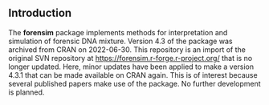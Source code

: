 ## Introduction

The **forensim** package implements methods for interpretation and simulation
of forensic DNA mixture. Version 4.3 of the package was archived from CRAN
on 2022-06-30. This repository is an import of the original SVN repository
at https://forensim.r-forge.r-project.org/ that is no longer updated. Here,
minor updates have been applied to make a version 4.3.1 that can be made
available on CRAN again. This is of interest because several published papers
make use of the package. No further development is planned.
